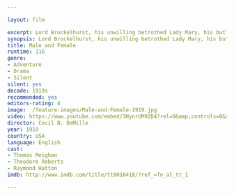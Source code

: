 ```yaml
---

layout: film

excerpt: Lord Brockelhurst, his unwilling betrothed Lady Mary, his butler Crichton and scullery maid Tweeny are on Lord Loam's yacht which is wrecked leaving them all to cope on a desert island. Class distinctions fall apart for the time being.
synopsis: Lord Brockelhurst, his unwilling betrothed Lady Mary, his butler Crichton and scullery maid Tweeny are on Lord Loam's yacht which is wrecked leaving them all to cope on a desert island. Class distinctions fall apart for the time being.
title: Male and Female
runtime: 116
genre:
- Adventure
- Drama
- Silent
silent: yes
decade: 1910s
recommended: yes
editors-rating: 4
image:  /feature-images/Male-and-Female-1919.jpg
video: https://www.youtube.com/embed/3HynrUM92D4?rel=0&amp;controls=0&amp;showinfo=0
director: Cecil B. DeMille  
year: 1919
country: USA
language: English 
cast:
- Thomas Meighan
- Theodore Roberts
- Raymond Hatton
imdb: http://www.imdb.com/title/tt0010418/?ref_=fn_al_tt_1

--- 
```


